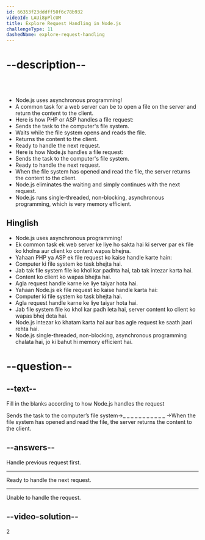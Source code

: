 ```yaml
---
id: 66353f23dddff50f6c78b932
videoId: LAUi8pPlcUM
title: Explore Request Handling in Node.js
challengeType: 11
dashedName: explore-request-handling
---
```


# --description--
<br>
<br>

- Node.js uses asynchronous programming!
- A common task for a web server can be to open a file on the server and return the content to the client.
- Here is how PHP or ASP handles a file request:
- Sends the task to the computer's file system.
- Waits while the file system opens and reads the file.
- Returns the content to the client.
- Ready to handle the next request.
- Here is how Node.js handles a file request:
- Sends the task to the computer's file system.
- Ready to handle the next request.
- When the file system has opened and read the file, the server returns the content to the client.
- Node.js eliminates the waiting and simply continues with the next request.
- Node.js runs single-threaded, non-blocking, asynchronous programming, which is very memory efficient.

<h2>Hinglish</h2>

- Node.js uses asynchronous programming!
- Ek common task ek web server ke liye ho sakta hai ki server par ek file ko kholna aur client ko content wapas bhejna.
- Yahaan PHP ya ASP ek file request ko kaise handle karte hain:
- Computer ki file system ko task bhejta hai.
- Jab tak file system file ko khol kar padhta hai, tab tak intezar karta hai.
- Content ko client ko wapas bhejta hai.
- Agla request handle karne ke liye taiyar hota hai.
- Yahaan Node.js ek file request ko kaise handle karta hai:
- Computer ki file system ko task bhejta hai.
- Agla request handle karne ke liye taiyar hota hai.
- Jab file system file ko khol kar padh leta hai, server content ko client ko wapas bhej deta hai.
- Node.js intezar ko khatam karta hai aur bas agle request ke saath jaari rehta hai.
- Node.js single-threaded, non-blocking, asynchronous programming chalata hai, jo ki bahut hi memory efficient hai.

# --question--

## --text--

Fill in the blanks according to how Node.js handles the request 

Sends the task to the computer’s file system->_ _ _ _ _ _ _ _ _ _ _ ->When the file system has opened and read the file, the server returns the content to the client.

## --answers--

Handle previous request first.

---

Ready to handle the next request.

---

Unable to handle the request.

## --video-solution--

2
